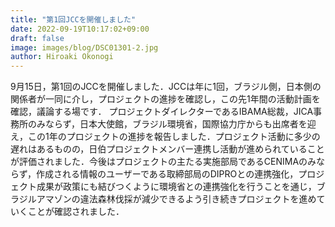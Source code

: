 ```yaml
---
title: "第1回JCCを開催しました"
date: 2022-09-19T10:17:02+09:00
draft: false
image: images/blog/DSC01301-2.jpg
author: Hiroaki Okonogi
---
```


9月15日，第1回のJCCを開催しました．JCCは年に1回，ブラジル側，日本側の関係者が一同に介し，プロジェクトの進捗を確認し，この先1年間の活動計画を確認，議論する場です．<!--more-->
プロジェクトダイレクターであるIBAMA総裁，JICA事務所のみならず，日本大使館，ブラジル環境省，国際協力庁からも出席者を迎え，この1年のプロジェクトの進捗を報告しました．プロジェクト活動に多少の遅れはあるものの，日伯プロジェクトメンバー連携し活動が進められていることが評価されました．今後はプロジェクトの主たる実施部局であるCENIMAのみならず，作成される情報のユーザーである取締部局のDIPROとの連携強化，プロジェクト成果が政策にも結びつくように環境省との連携強化を行うことを通じ，ブラジルアマゾンの違法森林伐採が減少できるよう引き続きプロジェクトを進めていくことが確認されました．